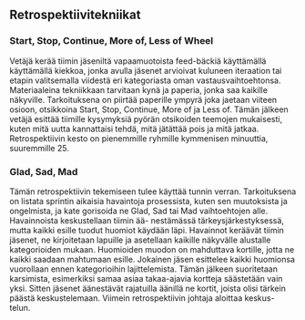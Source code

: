 ## Retrospektiivitekniikat

### Start, Stop, Continue, More of, Less of Wheel
Vetäjä kerää tiimin jäseniltä vapaamuotoista feed-bäckiä käyttämällä käyttämällä 
kiekkoa, jonka avulla jäsenet arvioivat kuluneen iteraation tai etapin valitsemalla
viidestä eri kategoriasta oman vastausvaihtoehtonsa. Materiaaleina tekniikkaan tarvitaan
kynä ja paperia, jonka saa kaikille näkyville. Tarkoituksena on piirtää paperille ympyrä
joka jaetaan viiteen osioon, otsikkoina Start, Stop, Continue, More of ja Less of. Tämän 
jälkeen vetäjä esittää tiimille kysymyksiä pyörän otsikoiden teemojen mukaisesti, kuten
mitä uutta kannattaisi tehdä, mitä jätättää pois ja mitä jatkaa. Retrospektiivin kesto on
pienemmille ryhmille kymmenisen minuuttia, suuremmille 25.  

### Glad, Sad, Mad
Tämän retrospektiivin tekemiseen tulee käyttää tunnin verran. Tarkoituksena on listata 
sprintin aikaisia havaintoja prosessista, kuten sen muutoksista ja ongelmista, ja kate
gorisoida ne Glad, Sad tai Mad vaihtoehtojen alle. Havainnoista keskustellaan tiimin ää-
nestämässä tärkeysjärkestyksessä, mutta kaikki esille tuodut huomiot käydään läpi. Havainnot
keräävät tiimin jäsenet, ne kirjoitetaan lapuille ja asetellaan kaikille näkyvälle alustalle
kategorioiden mukaan. Huomioiden muodon on mahduttava kortille, jotta ne kaikki saadaan 
mahtumaan esille. Jokainen jäsen esittelee kaikki huomionsa vuorollaan ennen kategorioihin
lajittelemista. Tämän jälkeen suoritetaan karsimista, esimerkiksi samaa asiaa takaa-ajavia
kortteja säästetään vain yksi. Sitten jäsenet äänestävät rajatuilla äänillä ne kortit, 
joista olisi tärkein päästä keskustelemaan. Viimein retrospektiivin johtaja aloittaa keskus-
telun. 
